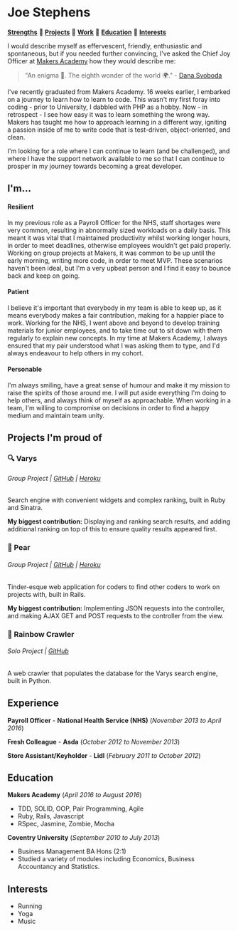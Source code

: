 # Joe Stephens
[**Strengths**](#strengths) :small_orange_diamond: 
[**Projects**](#projects) :small_orange_diamond: 
[**Work**](#work) :small_orange_diamond: 
[**Education**](#education) :small_orange_diamond: 
[**Interests**](#interests) 

I would describe myself as effervescent, friendly, enthusiastic and spontaneous, but if you needed further convincing, I've asked the Chief Joy Officer at [Makers Academy](http://www.makersacademy.com/) how they would describe me:

> "An enigma :crystal_ball:. The eighth wonder of the world :earth_africa:." - [Dana Svoboda](https://uk.linkedin.com/in/chiefjoyofficer)

I've recently graduated from Makers Academy. 16 weeks earlier, I embarked on a journey to learn how to learn to code. This wasn't my first foray into coding - prior to University, I dabbled with PHP as a hobby. Now - in retrospect - I see how easy it was to learn something the wrong way. Makers has taught me how to approach learning in a different way, igniting a passion inside of me to write code that is test-driven, object-oriented, and clean. 

I'm looking for a role where I can continue to learn (and be challenged), and where I have the support network available to me so that I can continue to prosper in my journey towards becoming a great developer.

## <a name="strengths">I'm...</a>
#### Resilient
In my previous role as a Payroll Officer for the NHS, staff shortages were very common, resulting in abnormally sized workloads on a daily basis. This meant it was vital that I maintained productivity whilst working longer hours, in order to meet deadlines, otherwise employees wouldn't get paid properly. Working on group projects at Makers, it was common to be up until the early morning, writing more code, in order to meet MVP. These scenarios haven't been ideal, but I'm a very upbeat person and I find it easy to bounce back and keep on going.

#### Patient
I believe it's important that everybody in my team is able to keep up, as it means everybody makes a fair contribution, making for a happier place to work. Working for the NHS, I went above and beyond to develop training materials for junior employees, and to take time out to sit down with them regularly to explain new concepts. In my time at Makers Academy, I always ensured that my pair understood what I was asking them to type, and I'd always endeavour to help others in my cohort.

#### Personable
I'm always smiling, have a great sense of humour and make it my mission to raise the spirits of those around me. I will put aside everything I'm doing to help others, and always think of myself as approachable. When working in a team, I'm willing to compromise on decisions in order to find a happy medium and maintain team unity.

## <a name="projects">Projects I'm proud of</a>
### :mag: Varys
###### Group Project | [GitHub](https://github.com/joestephens/varys) | [Heroku](http://www.heroku.com)
Search engine with convenient widgets and complex ranking, built in Ruby and Sinatra.

**My biggest contribution:** Displaying and ranking search results, and adding additional ranking on top of this to ensure quality results appeared first.

### :pear: Pear
###### Group Project | [GitHub](https://github.com/joestephens/varys) | [Heroku](http://www.heroku.com)
Tinder-esque web application for coders to find other coders to work on projects with, built in Rails.

**My biggest contribution:** Implementing JSON requests into the controller, and making AJAX GET and POST requests to the controller from the view.

### :rainbow: Rainbow Crawler
###### Solo Project | [GitHub](https://github.com/joestephens/varys)
A web crawler that populates the database for the Varys search engine, built in Python.

## <a name="work">Experience</a>

**Payroll Officer** - **National Health Service (NHS)** (_November 2013 to April 2016_)

**Fresh Colleague** - **Asda** (_October 2012 to November 2013_)

**Store Assistant/Keyholder** - **Lidl** (_February 2011 to October 2012_)

## <a name="education">Education</a>

**Makers Academy** (_April 2016 to August 2016_)
* TDD, SOLID, OOP, Pair Programming, Agile
* Ruby, Rails, Javascript
* RSpec, Jasmine, Zombie, Mocha

**Coventry University** (_September 2010 to July 2013_)
* Business Management BA Hons (2:1)
* Studied a variety of modules including Economics, Business Accountancy and Statistics.

## Interests
* Running
* Yoga
* Music
